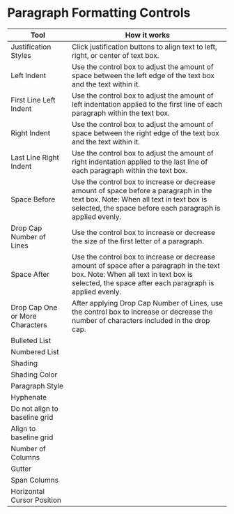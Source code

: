 # Paragraph Formatting Controls

| Tool | How it works |
| --- | --- |
| Justification Styles | Click justification buttons to align text to left, right, or center of text box. |
| Left Indent | Use the control box to adjust the amount of space between the left edge of the text box and the text within it. |
| First Line Left Indent | Use the control box to adjust the amount of left indentation applied to the first line of each paragraph within the text box. |
| Right Indent | Use the control box to adjust the amount of space between the right edge of the text box and the text within it. |
| Last Line Right Indent | Use the control box to adjust the amount of right indentation applied to the last line of each paragraph within the text box. |
| Space Before | Use the control box to increase or decrease amount of space before a paragraph in the text box. Note: When all text in text box is selected, the space before each paragraph is applied evenly. |
| Drop Cap Number of Lines | Use the control box to increase or decrease the size of the first letter of a paragraph. |
| Space After | Use the control box to increase or decrease amount of space after a paragraph in the text box. Note: When all text in text box is selected, the space after each paragraph is applied evenly. |
| Drop Cap One or More Characters | After applying Drop Cap Number of Lines, use the control box to increase or decrease the number of characters included in the drop cap. |
| Bulleted List |  |
| Numbered List |  |
| Shading |  |
| Shading Color |  |
| Paragraph Style |  |
| Hyphenate |  |
| Do not align to baseline grid |  |
| Align to baseline grid |  |
| Number of Columns |  |
| Gutter |  |
| Span Columns |  |
| Horizontal Cursor Position |  |



